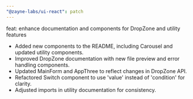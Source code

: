 ```yaml
---
"@zayne-labs/ui-react": patch
---
```


feat: enhance documentation and components for DropZone and utility features

- Added new components to the README, including Carousel and updated utility components.
- Improved DropZone documentation with new file preview and error handling components.
- Updated MainForm and AppThree to reflect changes in DropZone API.
- Refactored Switch component to use 'value' instead of 'condition' for clarity.
- Adjusted imports in utility documentation for consistency.
